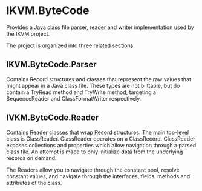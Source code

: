 # IKVM.ByteCode

Provides a Java class file parser, reader and writer implementation used by the IKVM project.

The project is organized into three related sections.

## IKVM.ByteCode.Parser

Contains Record structures and classes that represent the raw values that might appear in a Java class file. These
types are not blittable, but do contain a TryRead method and TryWrite method, targeting a SequenceReader<byte> and
ClassFormatWriter respectively.

## IVKM.ByteCode.Reader

Contains Reader classes that wrap Record structures. The main top-level class is ClassReader. ClassReader operates on
a ClassRecord. ClassReader exposes collections and properties which allow navigation through a parsed class file. An
attempt is made to only initialize data from the underlying records on demand.

The Readers allow you to navigate through the constant pool, resolve constant values, and navigate through the
interfaces, fields, methods and attributes of the class.
